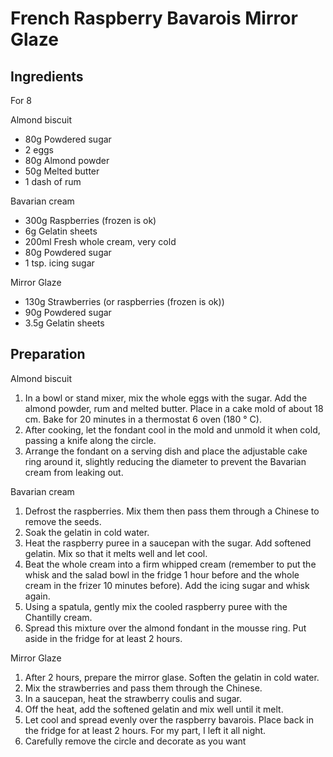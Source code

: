 # French Raspberry Bavarois Mirror Glaze

## Ingredients
For 8

Almond biscuit

* 80g Powdered sugar
* 2 eggs
* 80g Almond powder
* 50g Melted butter
* 1 dash of rum

Bavarian cream

* 300g Raspberries (frozen is ok)
* 6g Gelatin sheets
* 200ml Fresh whole cream, very cold
* 80g Powdered sugar
* 1 tsp. icing sugar

Mirror Glaze

* 130g Strawberries (or raspberries (frozen is ok))
* 90g Powdered sugar
* 3.5g Gelatin sheets

## Preparation

Almond biscuit

1. In a bowl or stand mixer, mix the whole eggs with the sugar. Add the almond powder, rum and melted butter. Place in a cake mold of about 18 cm. Bake for 20 minutes in a thermostat 6 oven (180 ° C).
2. After cooking, let the fondant cool in the mold and unmold it when cold, passing a knife along the circle.
3. Arrange the fondant on a serving dish and place the adjustable cake ring around it, slightly reducing the diameter to prevent the Bavarian cream from leaking out.

Bavarian cream

1. Defrost the raspberries. Mix them then pass them through a Chinese to remove the seeds.
2. Soak the gelatin in cold water.
3. Heat the raspberry puree in a saucepan with the sugar. Add softened gelatin. Mix so that it melts well and let cool.
4. Beat the whole cream into a firm whipped cream (remember to put the whisk and the salad bowl in the fridge 1 hour before and the whole cream in the frizer 10 minutes before). Add the icing sugar and whisk again.
5. Using a spatula, gently mix the cooled raspberry puree with the Chantilly cream.
6. Spread this mixture over the almond fondant in the mousse ring. Put aside in the fridge for at least 2 hours.

Mirror Glaze

1. After 2 hours, prepare the mirror glase. Soften the gelatin in cold water.
2. Mix the strawberries and pass them through the Chinese.
3. In a saucepan, heat the strawberry coulis and sugar.
4. Off the heat, add the softened gelatin and mix well until it melt.
5. Let cool and spread evenly over the raspberry bavarois. Place back in the fridge for at least 2 hours. For my part, I left it all night.
6. Carefully remove the circle and decorate as you want